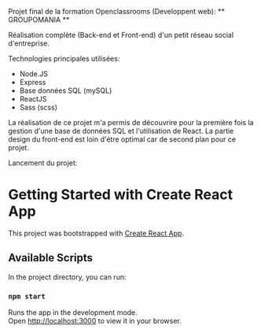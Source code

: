 Projet final de la formation Openclassrooms (Developpent web): ** GROUPOMANIA **

Réalisation complète (Back-end et Front-end) d'un petit réseau social d'entreprise.

Technologies principales utilisées:

- Node.JS
- Express
- Base données SQL (mySQL)
- ReactJS
- Sass (scss)

La réalisation de ce projet m'a permis de découvrire pour la première fois la gestion d'une base de données SQL et l'utilisation de React. La partie design du front-end est loin d'étre optimal car de second plan pour ce projet.

Lancement du projet:

# Getting Started with Create React App

This project was bootstrapped with [Create React App](https://github.com/facebook/create-react-app).

## Available Scripts

In the project directory, you can run:

### `npm start`

Runs the app in the development mode.\
Open [http://localhost:3000](http://localhost:3000) to view it in your browser.
